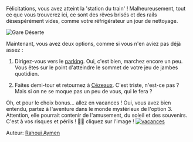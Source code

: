 Félicitations, vous avez atteint la 'station du train' ! Malheureusement, tout ce que vous trouverez ici, ce sont des rêves brisés et des rails désespérément vides, comme votre réfrigérateur un jour de nettoyage.

![Gare Déserte](https://fastly.4sqi.net/img/general/600x600/41305124_Y_x5Wwx1tIfgBPWtREeclx1cFZxQtqU1Dhm1_W0KT-I.jpg)

Maintenant, vous avez deux options, comme si vous n'en aviez pas déjà assez :

1. Dirigez-vous vers le [parking](parking.md). Oui, c'est bien, marchez encore un peu. Vous êtes sur le point d'atteindre le sommet de votre jeu de jambes quotidien.

2. Faites demi-tour et retournez à [Cézeaux](cezeaux.md). C'est triste, n'est-ce pas ? Mais si on ne se moque pas un peu de vous, qui le fera ?

Oh, et pour le choix bonus... allez en vacances ! Oui, vous avez bien entendu, partez à l'aventure dans le monde mystérieux de l'option 3. Attention, elle pourrait contenir de l'amusement, du soleil et des souvenirs. C'est à vos risques et périls ! 🌴🍹
cliquez sur l'image !
[![vacances](https://th.bing.com/th/id/OIP.Bik4tiwwdINyflg-QDUaPgHaFj?pid=ImgDet&rs=1)](vacance.md)


Auteur: [Rahoui Aymen](https://github.com/Aymenrahoui)

